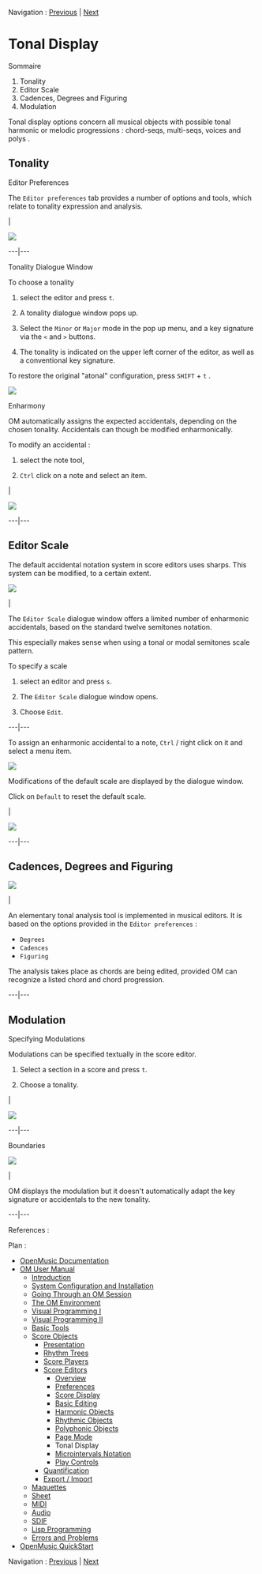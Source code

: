 Navigation : [Previous](Editor-PageMode "page précédente\(Page
Mode\)") | [Next](Editor-Microintervals "page
suivante\(Microintervals Notation\)")


# Tonal Display

Sommaire

  1. Tonality
  2. Editor Scale
  3. Cadences, Degrees and Figuring
  4. Modulation

Tonal display options concern all musical objects with possible tonal harmonic
or melodic progressions :  chord-seqs,  multi-seqs,  voices and  polys .

## Tonality

Editor Preferences

The `Editor preferences` tab provides a number of options and tools, which
relate to tonality expression and analysis.

|

![](../res/tonaldisplay1.png)  
  
---|---  
  
Tonality Dialogue Window

To choose a tonality

  1. select the editor and press `t`. 

  2. A tonality dialogue window pops up. 

  3. Select the `Minor` or `Major` mode in the pop up menu, and a key signature via the `<` and `>` buttons. 

  4. The tonality is indicated on the upper left corner of the editor, as well as a conventional key signature. 

To restore the original "atonal" configuration, press `SHIFT` \+ `t` .

![](../res/settonality.png)

Enharmony

OM automatically assigns the expected accidentals, depending on the chosen
tonality. Accidentals can though be modified enharmonically.

To modify an accidental :

  1. select the note tool, 

  2. `Ctrl` click on a note and select an item.

|

![](../res/adjustaccidental.png)  
  
---|---  
  
## Editor Scale

The default accidental notation system in score editors uses sharps. This
system can be modified, to a certain extent.

![](../res/editsemitone.png)

|

The `Editor Scale` dialogue window offers a limited number of enharmonic
accidentals, based on the standard twelve semitones notation.

This especially makes sense when using a tonal or modal semitones scale
pattern.

To specify a scale

  1. select an editor and press `s`. 

  2. The `Editor Scale` dialogue window opens. 

  3. Choose `Edit`.

  
  
---|---  
  
To assign an enharmonic accidental to a note, `Ctrl` / right click on it and
select a menu item.

![](../res/tonaledit.png)

Modifications of the default scale are displayed by the dialogue window.

Click on `Default` to reset the default scale.

|

![](../res/wrongeditor.png)  
  
---|---  
  
## Cadences, Degrees and Figuring

![](../res/tonalitydata.png)

|

An elementary tonal analysis tool is implemented in musical editors. It is
based on the options provided in the `Editor preferences` :

  * `Degrees`
  * `Cadences`
  * `Figuring`

The analysis takes place as chords are being edited, provided OM can recognize
a listed chord and chord progression.  
  
---|---  
  
## Modulation

Specifying Modulations

Modulations can be specified textually in the score editor.

  1. Select a section in a score and press `t`.

  2. Choose a tonality.

|

![](../res/changetone.png)  
  
---|---  
  
Boundaries

![](../res/newtonality.png)

|

OM displays the modulation but it doesn't automatically adapt the key
signature or accidentals to the new tonality.  
  
---|---  
  
References :

Plan :

  * [OpenMusic Documentation](OM-Documentation)
  * [OM User Manual](OM-User-Manual)
    * [Introduction](00-Sommaire)
    * [System Configuration and Installation](Installation)
    * [Going Through an OM Session](Goingthrough)
    * [The OM Environment](Environment)
    * [Visual Programming I](BasicVisualProgramming)
    * [Visual Programming II](AdvancedVisualProgramming)
    * [Basic Tools](BasicObjects)
    * [Score Objects](ScoreObjects)
      * [Presentation](Score-Objects-Intro)
      * [Rhythm Trees](RT)
      * [Score Players](ScorePlayer)
      * [Score Editors](ScoreEditors)
        * [Overview](Editor-Overview)
        * [Preferences](Editors-Prefs)
        * [Score Display](Editor-Display)
        * [Basic Editing](Editor-Basics)
        * [Harmonic Objects](Harmonic-Obj-Editor)
        * [Rhythmic Objects](Editor-Rhythm)
        * [Polyphonic Objects](Poly-Multi-Editor)
        * [Page Mode](Editor-PageMode)
        * Tonal Display
        * [Microintervals Notation](Editor-Microintervals)
        * [Play Controls](Editor-Play)
      * [Quantification](Quantification)
      * [Export / Import](ImportExport)
    * [Maquettes](Maquettes)
    * [Sheet](Sheet)
    * [MIDI](MIDI)
    * [Audio](Audio)
    * [SDIF](SDIF)
    * [Lisp Programming](Lisp)
    * [Errors and Problems](errors)
  * [OpenMusic QuickStart](QuickStart-Chapters)

Navigation : [Previous](Editor-PageMode "page précédente\(Page
Mode\)") | [Next](Editor-Microintervals "page
suivante\(Microintervals Notation\)")

